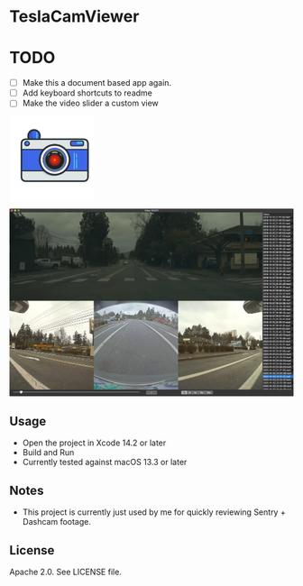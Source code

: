 # TeslaCamViewer

# TODO

- [ ] Make this a document based app again.
- [ ] Add keyboard shortcuts to readme
- [ ] Make the video slider a custom view

<img align="center" width="150" height="150" src="Resources/icon.png">

![screenshot](Resources/screenshot.png)

## Usage

- Open the project in Xcode 14.2 or later
- Build and Run
- Currently tested against macOS 13.3 or later

## Notes

- This project is currently just used by me for quickly reviewing Sentry + Dashcam footage.

## License

Apache 2.0. See LICENSE file.
